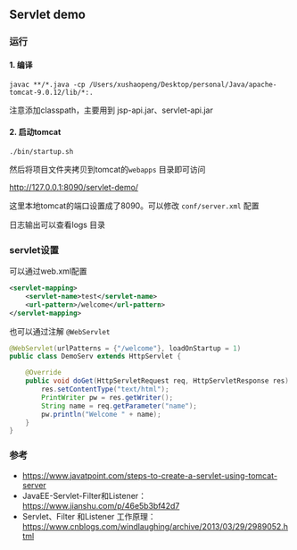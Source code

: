 ## Servlet demo


### 运行

#### 1. 编译

```shell
javac **/*.java -cp /Users/xushaopeng/Desktop/personal/Java/apache-tomcat-9.0.12/lib/*:.
```

注意添加classpath，主要用到 jsp-api.jar、servlet-api.jar

#### 2. 启动tomcat

```shell
./bin/startup.sh
```

然后将项目文件夹拷贝到tomcat的`webapps` 目录即可访问

<http://127.0.0.1:8090/servlet-demo/>

这里本地tomcat的端口设置成了8090。可以修改 `conf/server.xml` 配置

日志输出可以查看logs 目录

### servlet设置

可以通过web.xml配置

```xml
<servlet-mapping>
    <servlet-name>test</servlet-name>
    <url-pattern>/welcome</url-pattern>
</servlet-mapping>
```

也可以通过注解 `@WebServlet`

```java
@WebServlet(urlPatterns = {"/welcome"}, loadOnStartup = 1)
public class DemoServ extends HttpServlet {

    @Override
    public void doGet(HttpServletRequest req, HttpServletResponse res) throws IOException {
        res.setContentType("text/html");
        PrintWriter pw = res.getWriter();
        String name = req.getParameter("name");
        pw.println("Welcome " + name);
    }
}
```




### 参考

- <https://www.javatpoint.com/steps-to-create-a-servlet-using-tomcat-server>
- JavaEE-Servlet-Filter和Listener：<https://www.jianshu.com/p/46e5b3bf42d7>
- Servlet、Filter 和Listener 工作原理：<https://www.cnblogs.com/windlaughing/archive/2013/03/29/2989052.html>